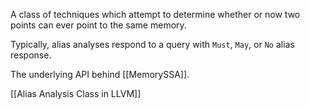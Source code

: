 A class of techniques which attempt to determine whether or now two points can ever point to the same memory.

Typically, alias analyses respond to a query with `Must`, `May`, or `No` alias response.

The underlying API behind [[MemorySSA]].

[[Alias Analysis Class in LLVM]]

